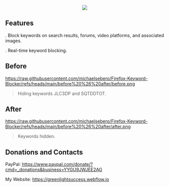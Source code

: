 <p align="center">
	<img src="https://i.postimg.cc/YSnm6w2K/icon.png" />
                                     
## Features
. Block keywords on search results, forums, video platforms, and associated images.

. Real-time keyword blocking.
	

## Before 
https://raw.githubusercontent.com/michaelsebero/Firefox-Keyword-Blocker/refs/heads/main/before%20%26%20after/before.png
	
> Hiding keywords JLC3DP and SQTDDTOT.

## After
https://raw.githubusercontent.com/michaelsebero/Firefox-Keyword-Blocker/refs/heads/main/before%20%26%20after/after.png
	
> Keywords hidden.


## Donations and Contacts
PayPal: https://www.paypal.com/donate/?cmd=_donations&business=YYGU9JWJEE2AG

My Website: https://greenlightsuccess.webflow.io
